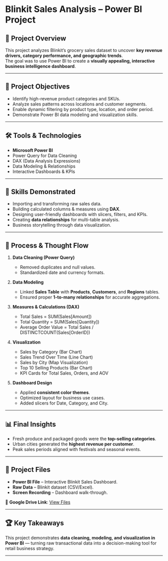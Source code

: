# Blinkit Sales Analysis – Power BI Project

## 📌 Project Overview
This project analyzes Blinkit’s grocery sales dataset to uncover **key revenue drivers, category performance, and geographic trends**.  
The goal was to use Power BI to create a **visually appealing, interactive business intelligence dashboard**.

---

## 🎯 Project Objectives
- Identify high-revenue product categories and SKUs.
- Analyze sales patterns across locations and customer segments.
- Enable dynamic filtering by product type, location, and order period.
- Demonstrate Power BI data modeling and visualization skills.

---

## 🛠 Tools & Technologies
- **Microsoft Power BI**
- Power Query for Data Cleaning
- DAX (Data Analysis Expressions)
- Data Modeling & Relationships
- Interactive Dashboards & KPIs

---

## 🧠 Skills Demonstrated
- Importing and transforming raw sales data.
- Building calculated columns & measures using **DAX**.
- Designing user-friendly dashboards with slicers, filters, and KPIs.
- Creating **data relationships** for multi-table analysis.
- Business storytelling through data visualization.

---

## 🔄 Process & Thought Flow
1. **Data Cleaning (Power Query)**
   - Removed duplicates and null values.
   - Standardized date and currency formats.

2. **Data Modeling**
   - Linked **Sales Table** with **Products**, **Customers**, and **Regions** tables.
   - Ensured proper **1-to-many relationships** for accurate aggregations.

3. **Measures & Calculations (DAX)**
   - Total Sales = SUM(Sales[Amount])
   - Total Quantity = SUM(Sales[Quantity])
   - Average Order Value = Total Sales / DISTINCTCOUNT(Sales[OrderID])

4. **Visualization**
   - Sales by Category (Bar Chart)
   - Sales Trend Over Time (Line Chart)
   - Sales by City (Map Visualization)
   - Top 10 Selling Products (Bar Chart)
   - KPI Cards for Total Sales, Orders, and AOV

5. **Dashboard Design**
   - Applied **consistent color themes**.
   - Optimized layout for business use cases.
   - Added slicers for Date, Category, and City.

---

## 📊 Final Insights
- Fresh produce and packaged goods were the **top-selling categories**.
- Urban cities generated the **highest revenue per customer**.
- Peak sales periods aligned with festivals and seasonal events.

---

## 📂 Project Files
- **Power BI File** – Interactive Blinkit Sales Dashboard.
- **Raw Data** – Blinkit dataset (CSV/Excel).
- **Screen Recording** – Dashboard walk-through.

📎 **Google Drive Link**: [View Files](https://drive.google.com/drive/folders/1a053fEz7l6zJPeYUc_Pjg5oSPlmlOOk5)

---

## 🏆 Key Takeaways
This project demonstrates **data cleaning, modeling, and visualization in Power BI** — turning raw transactional data into a decision-making tool for retail business strategy.

---
